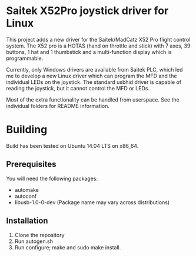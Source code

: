 Saitek X52Pro joystick driver for Linux
=======================================

This project adds a new driver for the Saitek/MadCatz X52 Pro flight
control system. The X52 pro is a HOTAS (hand on throttle and stick)
with 7 axes, 39 buttons, 1 hat and 1 thumbstick and a multi-function
display which is programmable.

Currently, only Windows drivers are available from Saitek PLC, which
led me to develop a new Linux driver which can program the MFD and
the individual LEDs on the joystick. The standard usbhid driver is
capable of reading the joystick, but it cannot control the MFD or LEDs.

Most of the extra functionality can be handled from userspace. See
the individual folders for README information.

# Building

Build has been tested on Ubuntu 14.04 LTS on x86_64.

## Prerequisites

You will need the following packages:

* automake
* autoconf
* libusb-1.0-0-dev (Package name may vary across distributions)

## Installation

1. Clone the repository
2. Run autogen.sh
3. Run configure; make and sudo make install.

